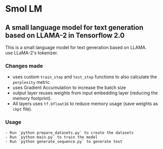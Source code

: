 # Smol LM

## A small language model for text generation based on LLAMA-2 in Tensorflow 2.0

This is a small language model for text generation based on LLAMA.<br>
use LLaMA-2's tokenizer. <br>

### Changes made

- uses custom `train_step` and `test_step` functions to also calculate the `perplexity` metric
- uses Gradient Accumulation to increase the batch size
- output layer reuses weights from input embedding layer (reducing the memory footprint).
- All layers uses `tf.bfloat16` to reduce memory usage (save weights as `ckpt` file).

### Usage

    - Run `python prepare_datasets.py` to create the datasets
    - Run `python main.py` to train the model
    - Run `python generate_sequence.py` to generate text
